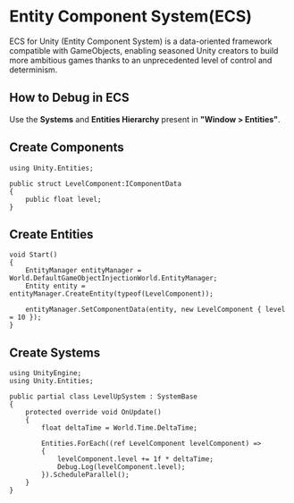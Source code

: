 # Entity Component System(ECS)
ECS for Unity (Entity Component System) is a data-oriented framework compatible with GameObjects, enabling seasoned Unity creators to build more ambitious games thanks to an unprecedented level of control and determinism.

## How to Debug in ECS
Use the **Systems** and **Entities Hierarchy** present in **"Window > Entities"**.

## Create Components
```
using Unity.Entities;

public struct LevelComponent:IComponentData
{
    public float level;
}

```

## Create Entities
```
void Start()
{
    EntityManager entityManager = World.DefaultGameObjectInjectionWorld.EntityManager;
    Entity entity = entityManager.CreateEntity(typeof(LevelComponent));

    entityManager.SetComponentData(entity, new LevelComponent { level = 10 });
}

```

## Create Systems
```
using UnityEngine;
using Unity.Entities;

public partial class LevelUpSystem : SystemBase
{
    protected override void OnUpdate()
    {
        float deltaTime = World.Time.DeltaTime;

        Entities.ForEach((ref LevelComponent levelComponent) =>
        {
            levelComponent.level += 1f * deltaTime;
            Debug.Log(levelComponent.level);
        }).ScheduleParallel();
    }
}
```
